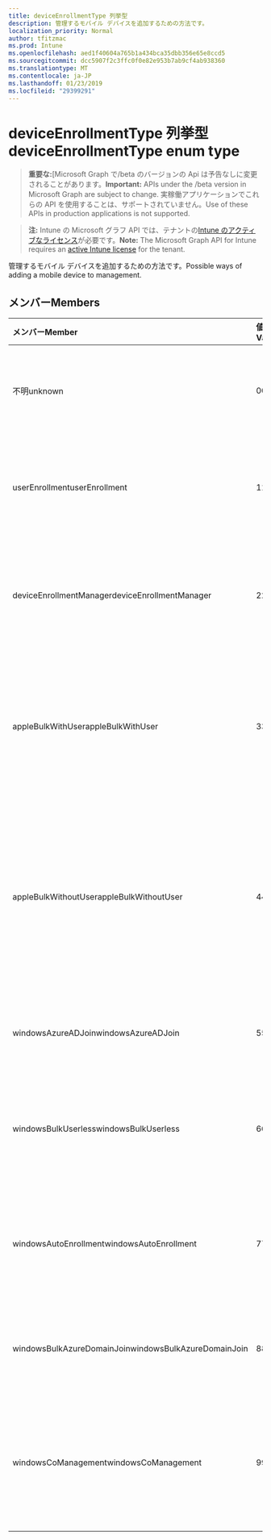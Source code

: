 ```yaml
---
title: deviceEnrollmentType 列挙型
description: 管理するモバイル デバイスを追加するための方法です。
localization_priority: Normal
author: tfitzmac
ms.prod: Intune
ms.openlocfilehash: aed1f40604a765b1a434bca35dbb356e65e8ccd5
ms.sourcegitcommit: dcc5907f2c3ffc0f0e82e953b7ab9cf4ab938360
ms.translationtype: MT
ms.contentlocale: ja-JP
ms.lasthandoff: 01/23/2019
ms.locfileid: "29399291"
---
```

# <a name="deviceenrollmenttype-enum-type"></a><span data-ttu-id="11a80-103">deviceEnrollmentType 列挙型</span><span class="sxs-lookup"><span data-stu-id="11a80-103">deviceEnrollmentType enum type</span></span>

> <span data-ttu-id="11a80-104">**重要な:**[Microsoft Graph で/beta のバージョンの Api は予告なしに変更されることがあります。</span><span class="sxs-lookup"><span data-stu-id="11a80-104">**Important:** APIs under the /beta version in Microsoft Graph are subject to change.</span></span> <span data-ttu-id="11a80-105">実稼働アプリケーションでこれらの API を使用することは、サポートされていません。</span><span class="sxs-lookup"><span data-stu-id="11a80-105">Use of these APIs in production applications is not supported.</span></span>

> <span data-ttu-id="11a80-106">**注:** Intune の Microsoft グラフ API では、テナントの[Intune のアクティブなライセンス](https://go.microsoft.com/fwlink/?linkid=839381)が必要です。</span><span class="sxs-lookup"><span data-stu-id="11a80-106">**Note:** The Microsoft Graph API for Intune requires an [active Intune license](https://go.microsoft.com/fwlink/?linkid=839381) for the tenant.</span></span>

<span data-ttu-id="11a80-107">管理するモバイル デバイスを追加するための方法です。</span><span class="sxs-lookup"><span data-stu-id="11a80-107">Possible ways of adding a mobile device to management.</span></span>

## <a name="members"></a><span data-ttu-id="11a80-108">メンバー</span><span class="sxs-lookup"><span data-stu-id="11a80-108">Members</span></span>
|<span data-ttu-id="11a80-109">メンバー</span><span class="sxs-lookup"><span data-stu-id="11a80-109">Member</span></span>|<span data-ttu-id="11a80-110">値</span><span class="sxs-lookup"><span data-stu-id="11a80-110">Value</span></span>|<span data-ttu-id="11a80-111">説明</span><span class="sxs-lookup"><span data-stu-id="11a80-111">Description</span></span>|
|:---|:---|:---|
|<span data-ttu-id="11a80-112">不明</span><span class="sxs-lookup"><span data-stu-id="11a80-112">unknown</span></span>|<span data-ttu-id="11a80-113">0</span><span class="sxs-lookup"><span data-stu-id="11a80-113">0</span></span>|<span data-ttu-id="11a80-114">登録型の既定値は収集されませんでした。</span><span class="sxs-lookup"><span data-stu-id="11a80-114">Default value, enrollment type was not collected.</span></span>|
|<span data-ttu-id="11a80-115">userEnrollment</span><span class="sxs-lookup"><span data-stu-id="11a80-115">userEnrollment</span></span>|<span data-ttu-id="11a80-116">1</span><span class="sxs-lookup"><span data-stu-id="11a80-116">1</span></span>|<span data-ttu-id="11a80-117">BYOD チャネルを通じてユーザー駆動の登録します。</span><span class="sxs-lookup"><span data-stu-id="11a80-117">User driven enrollment through BYOD channel.</span></span>|
|<span data-ttu-id="11a80-118">deviceEnrollmentManager</span><span class="sxs-lookup"><span data-stu-id="11a80-118">deviceEnrollmentManager</span></span>|<span data-ttu-id="11a80-119">2</span><span class="sxs-lookup"><span data-stu-id="11a80-119">2</span></span>|<span data-ttu-id="11a80-120">デバイス登録の管理者アカウントとユーザー登録します。</span><span class="sxs-lookup"><span data-stu-id="11a80-120">User enrollment with a device enrollment manager account.</span></span>|
|<span data-ttu-id="11a80-121">appleBulkWithUser</span><span class="sxs-lookup"><span data-stu-id="11a80-121">appleBulkWithUser</span></span>|<span data-ttu-id="11a80-122">3</span><span class="sxs-lookup"><span data-stu-id="11a80-122">3</span></span>|<span data-ttu-id="11a80-123">アップル一括登録はユーザーの課題です。</span><span class="sxs-lookup"><span data-stu-id="11a80-123">Apple bulk enrollment with user challenge.</span></span> <span data-ttu-id="11a80-124">(DEP、Apple の構成ウィザード)</span><span class="sxs-lookup"><span data-stu-id="11a80-124">(DEP, Apple Configurator)</span></span>|
|<span data-ttu-id="11a80-125">appleBulkWithoutUser</span><span class="sxs-lookup"><span data-stu-id="11a80-125">appleBulkWithoutUser</span></span>|<span data-ttu-id="11a80-126">4</span><span class="sxs-lookup"><span data-stu-id="11a80-126">4</span></span>|<span data-ttu-id="11a80-127">ユーザーの課題に Apple の一括登録します。</span><span class="sxs-lookup"><span data-stu-id="11a80-127">Apple bulk enrollment without user challenge.</span></span> <span data-ttu-id="11a80-128">(DEP では、Apple の構成ウィザードは、モバイルの設定)</span><span class="sxs-lookup"><span data-stu-id="11a80-128">(DEP, Apple Configurator, Mobile Config)</span></span>|
|<span data-ttu-id="11a80-129">windowsAzureADJoin</span><span class="sxs-lookup"><span data-stu-id="11a80-129">windowsAzureADJoin</span></span>|<span data-ttu-id="11a80-130">5</span><span class="sxs-lookup"><span data-stu-id="11a80-130">5</span></span>|<span data-ttu-id="11a80-131">Windows Azure AD を 10 に参加します。</span><span class="sxs-lookup"><span data-stu-id="11a80-131">Windows 10 Azure AD Join.</span></span>|
|<span data-ttu-id="11a80-132">windowsBulkUserless</span><span class="sxs-lookup"><span data-stu-id="11a80-132">windowsBulkUserless</span></span>|<span data-ttu-id="11a80-133">6</span><span class="sxs-lookup"><span data-stu-id="11a80-133">6</span></span>|<span data-ttu-id="11a80-134">証明書で ICD を Windows 10 一括登録します。</span><span class="sxs-lookup"><span data-stu-id="11a80-134">Windows 10 Bulk enrollment through ICD with certificate.</span></span>|
|<span data-ttu-id="11a80-135">windowsAutoEnrollment</span><span class="sxs-lookup"><span data-stu-id="11a80-135">windowsAutoEnrollment</span></span>|<span data-ttu-id="11a80-136">7</span><span class="sxs-lookup"><span data-stu-id="11a80-136">7</span></span>|<span data-ttu-id="11a80-137">10 の Windows の自動登録します。</span><span class="sxs-lookup"><span data-stu-id="11a80-137">Windows 10 automatic enrollment.</span></span> <span data-ttu-id="11a80-138">(勤務先のアカウントを追加)</span><span class="sxs-lookup"><span data-stu-id="11a80-138">(Add work account)</span></span>|
|<span data-ttu-id="11a80-139">windowsBulkAzureDomainJoin</span><span class="sxs-lookup"><span data-stu-id="11a80-139">windowsBulkAzureDomainJoin</span></span>|<span data-ttu-id="11a80-140">8</span><span class="sxs-lookup"><span data-stu-id="11a80-140">8</span></span>|<span data-ttu-id="11a80-141">10 の windows Azure AD に参加を一括します。</span><span class="sxs-lookup"><span data-stu-id="11a80-141">Windows 10 bulk Azure AD Join.</span></span>|
|<span data-ttu-id="11a80-142">windowsCoManagement</span><span class="sxs-lookup"><span data-stu-id="11a80-142">windowsCoManagement</span></span>|<span data-ttu-id="11a80-143">9</span><span class="sxs-lookup"><span data-stu-id="11a80-143">9</span></span>|<span data-ttu-id="11a80-144">Windows 10 共同管理自動操縦装置、またはグループ ポリシーによって発生します。</span><span class="sxs-lookup"><span data-stu-id="11a80-144">Windows 10 Co-Management triggered by AutoPilot or Group Policy.</span></span>|




